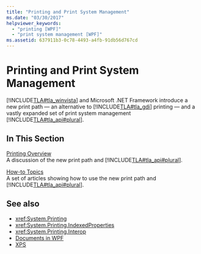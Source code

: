 ```yaml
---
title: "Printing and Print System Management"
ms.date: "03/30/2017"
helpviewer_keywords: 
  - "printing [WPF]"
  - "print system management [WPF]"
ms.assetid: 637911b3-0c78-4493-a4fb-91db56d767cd
---
```

# Printing and Print System Management
[!INCLUDE[TLA#tla_winvista](../../../../includes/tlasharptla-winvista-md.md)] and Microsoft .NET Framework introduce a new print path — an alternative to [!INCLUDE[TLA#tla_gdi](../../../../includes/tlasharptla-gdi-md.md)] printing — and a vastly expanded set of print system management [!INCLUDE[TLA#tla_api#plural](../../../../includes/tlasharptla-apisharpplural-md.md)].  
  
## In This Section  
 [Printing Overview](../../../../docs/framework/wpf/advanced/printing-overview.md)  
 A discussion of the new print path and [!INCLUDE[TLA#tla_api#plural](../../../../includes/tlasharptla-apisharpplural-md.md)].  
  
 [How-to Topics](../../../../docs/framework/wpf/advanced/printing-how-to-topics.md)  
 A set of articles showing how to use the new print path and [!INCLUDE[TLA#tla_api#plural](../../../../includes/tlasharptla-apisharpplural-md.md)].  
  
## See also
- <xref:System.Printing>
- <xref:System.Printing.IndexedProperties>
- <xref:System.Printing.Interop>
- [Documents in WPF](../../../../docs/framework/wpf/advanced/documents-in-wpf.md)
- [XPS](https://www.microsoft.com/xps)
